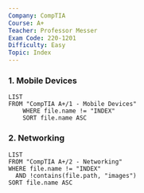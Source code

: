 ```yaml
---
Company: CompTIA
Course: A+
Teacher: Professor Messer
Exam Code: 220-1201
Difficulty: Easy
Topic: Index
---
```

### 1. Mobile Devices

```dataview
LIST
FROM "CompTIA A+/1 - Mobile Devices"
	WHERE file.name != "INDEX" 
	SORT file.name ASC
```


### 2. Networking

```dataview
LIST
FROM "CompTIA A+/2 - Networking"
WHERE file.name != "INDEX"
  AND !contains(file.path, "images")
SORT file.name ASC
```
